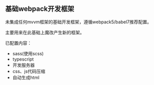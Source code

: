 ## 基础webpack开发框架

未集成任何mvvm框架的基础开发框架，遵循webpack5/babel7推荐配置。

主要用来在此基础上魔改产生新的框架。

已配置内容：
* sass(使用scss)
* typescript
* 开发服务器
* css、js代码压缩
* 自动生成html
